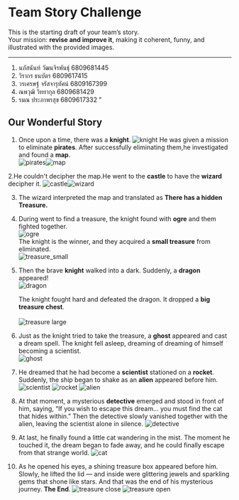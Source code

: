 # Team Story Challenge

This is the starting draft of your team’s story.  
Your mission: **revise and improve it**, making it coherent, funny, and illustrated with the provided images.

---
1. นภัสนันท์ วัฒนจิรพันธุ์ 6809681445
2. วิรากร ธนบัตร 6809617415
3. วรเศรษฐ์ จรัสจารุทัศน์ 6809167399
4. ณพวุฒิ วิทยากุล 6809681429
5. รมณ ประภาพรสุข 6809617332
"
## Our Wonderful Story

1. Once upon a time, there was a **knight**.
   ![knight](img/knight.png)
   He was given a mission to eliminate **pirates**.
   After successfully eliminating them,he investigated and found a **map**.  
   ![pirates](img/pirate.png)![map](img/map.png)


2.He couldn't decipher the map.He went to the **castle** to have the **wizard** decipher it. 
   ![castle](img/castle.png)![wizard](img/wizard.png)

3. The wizard interpreted the map and translated as **There has a hidden Treasure.**<br>

4. During went to find a treasure, the knight found with **ogre** and them fighted together.<br>
   ![ogre](img/ogre.png)
   <br>The knight is the winner, and they acquired a **small treasure** from eliminated.<br>
   ![treasure_small](img/treasure_small.png)<br>

5. Then the brave **knight** walked into a dark.   Suddenly, a **dragon** appeared! <br>
   ![dragon](img/dragon.png) <br>

   The knight fought hard and defeated the dragon. It dropped a **big treasure chest**. <br>  
   ![treasure large](img/treasure_large.png) <br> 

6. Just as the knight tried to take the treasure, a **ghost** appeared and cast a dream spell. 
   The knight fell asleep, dreaming of dreaming of himself becoming a scientist.   
   ![ghost](img/ghost.png)  

7. He dreamed that he had become a **scientist** stationed on a **rocket**.
Suddenly, the ship began to shake as an **alien** appeared before him.
![scientist](img/scientist.png)
![rocket](img/rocket.png)
![alien](img/alien.png)

8. At that moment, a mysterious **detective** emerged and stood in front of him, saying,
“If you wish to escape this dream… you must find the cat that hides within.”
Then the detective slowly vanished together with the alien, leaving the scientist alone in silence.
![detective](img/detective.png)

9. At last, he finally found a little cat wandering in the mist. The moment he touched it, the dream began to fade away, and he could finally escape from that strange world.
![cat](img/cat.png) 

10. As he opened his eyes, a shining treasure box appeared before him. Slowly, he lifted the lid — and inside were glittering jewels and sparkling gems that shone like stars. And that was the end of his mysterious journey. **The End**.
![treasure close](img/treasure_large.png)
![treasure open](img/treasure_open.png)